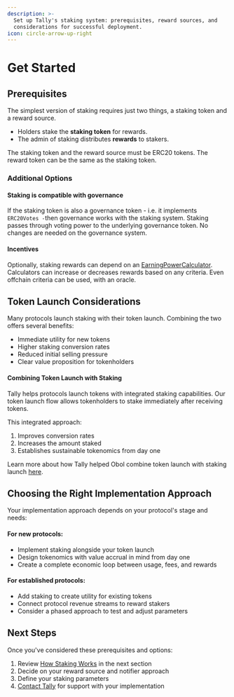 ```yaml
---
description: >-
  Set up Tally's staking system: prerequisites, reward sources, and
  considerations for successful deployment.
icon: circle-arrow-up-right
---
```


# Get Started

## Prerequisites

The simplest version of staking requires just two things, a staking token and a reward source.

* Holders stake the **staking token** for rewards.
* The admin of staking distributes **rewards** to stakers.

The staking token and the reward source must be ERC20 tokens. The reward token can be the same as the staking token.

### Additional Options

#### Staking is compatible with governance

If the staking token is also a governance token - i.e. it implements `ERC20Votes -`then governance works with the staking system. Staking passes through voting power to the underlying governance token. No changes are needed on the governance system.

#### Incentives

Optionally, staking rewards can depend on an [EarningPowerCalculator](https://github.com/withtally/staker/tree/main/src/calculators).  Calculators can increase or decreases rewards based on any criteria. Even offchain criteria can be used, with an oracle.

## Token Launch Considerations

Many protocols launch staking with their token launch. Combining the two offers several benefits:

* Immediate utility for new tokens
* Higher staking conversion rates
* Reduced initial selling pressure
* Clear value proposition for tokenholders

#### Combining Token Launch with Staking

Tally helps protocols launch tokens with integrated staking capabilities. Our token launch flow allows tokenholders to stake immediately after receiving tokens.

This integrated approach:

1. Improves conversion rates
2. Increases the amount staked
3. Establishes sustainable tokenomics from day one

Learn more about how Tally helped Obol combine token launch with staking launch [here](https://tally.mirror.xyz/6e3I6e4K2FL_dcv5cnDTnJdQ0NSpqFnENZBAs7zre4s).

## Choosing the Right Implementation Approach

Your implementation approach depends on your protocol's stage and needs:

#### For new protocols:

* Implement staking alongside your token launch
* Design tokenomics with value accrual in mind from day one
* Create a complete economic loop between usage, fees, and rewards

#### For established protocols:

* Add staking to create utility for existing tokens
* Connect protocol revenue streams to reward stakers
* Consider a phased approach to test and adjust parameters

## Next Steps

Once you've considered these prerequisites and options:

1. Review [How Staking Works](how-staking-works.md) in the next section
2. Decide on your reward source and notifier approach
3. Define your staking parameters
4. [Contact Tally](https://www.tally.xyz/contact) for support with your implementation
